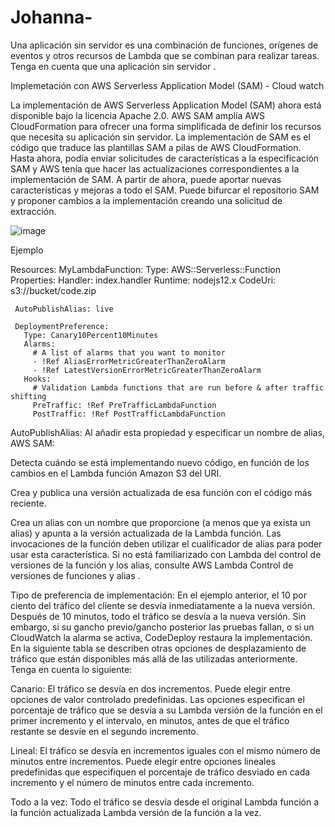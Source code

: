 # Johanna-
Una aplicación sin servidor es una combinación de funciones, orígenes de eventos y otros recursos de Lambda que se combinan para realizar tareas. Tenga en cuenta que una aplicación sin servidor .

Implemetación 
con  AWS Serverless Application Model (SAM)  - Cloud watch

La implementación de AWS Serverless Application Model (SAM) ahora está disponible bajo la licencia Apache 2.0. AWS SAM amplía AWS CloudFormation para ofrecer una forma simplificada de definir los recursos que necesita su aplicación sin servidor. La implementación de SAM es el código que traduce las plantillas SAM a pilas de AWS CloudFormation. Hasta ahora, podía enviar solicitudes de características a la especificación SAM y AWS tenía que hacer las actualizaciones correspondientes a la implementación de SAM. A partir de ahora, puede aportar nuevas características y mejoras a todo el SAM. Puede bifurcar el repositorio SAM y proponer cambios a la implementación creando una solicitud de extracción.


![image](https://user-images.githubusercontent.com/79769549/109401224-6d507780-791b-11eb-99ca-21c9973e4f6b.png)

Ejemplo 





Resources:
 MyLambdaFunction:
   Type: AWS::Serverless::Function
   Properties:
     Handler: index.handler
     Runtime: nodejs12.x
     CodeUri: s3://bucket/code.zip

     AutoPublishAlias: live

     DeploymentPreference:
       Type: Canary10Percent10Minutes 
       Alarms:
         # A list of alarms that you want to monitor
         - !Ref AliasErrorMetricGreaterThanZeroAlarm
         - !Ref LatestVersionErrorMetricGreaterThanZeroAlarm
       Hooks:
         # Validation Lambda functions that are run before & after traffic shifting
         PreTraffic: !Ref PreTrafficLambdaFunction
         PostTraffic: !Ref PostTrafficLambdaFunction





AutoPublishAlias: Al añadir esta propiedad y especificar un nombre de alias, AWS SAM:

Detecta cuándo se está implementando nuevo código, en función de los cambios en el Lambda función Amazon S3 del URI.

Crea y publica una versión actualizada de esa función con el código más reciente.

Crea un alias con un nombre que proporcione (a menos que ya exista un alias) y apunta a la versión actualizada de la Lambda función. Las invocaciones de la función deben utilizar el cualificador de alias para poder usar esta característica. Si no está familiarizado con Lambda del control de versiones de la función y los alias, consulte AWS Lambda Control de versiones de funciones y alias .



Tipo de preferencia de implementación: En el ejemplo anterior, el 10 por ciento del tráfico del cliente se desvía inmediatamente a la nueva versión. Después de 10 minutos, todo el tráfico se desvía a la nueva versión. Sin embargo, si su gancho previo/gancho posterior las pruebas fallan, o si un CloudWatch la alarma se activa, CodeDeploy restaura la implementación. En la siguiente tabla se describen otras opciones de desplazamiento de tráfico que están disponibles más allá de las utilizadas anteriormente. Tenga en cuenta lo siguiente:

Canario: El tráfico se desvía en dos incrementos. Puede elegir entre opciones de valor controlado predefinidas. Las opciones especifican el porcentaje de tráfico que se desvía a su Lambda versión de la función en el primer incremento y el intervalo, en minutos, antes de que el tráfico restante se desvíe en el segundo incremento.

Lineal: El tráfico se desvía en incrementos iguales con el mismo número de minutos entre incrementos. Puede elegir entre opciones lineales predefinidas que especifiquen el porcentaje de tráfico desviado en cada incremento y el número de minutos entre cada incremento.

Todo a la vez: Todo el tráfico se desvía desde el original Lambda función a la función actualizada Lambda versión de la función a la vez.
